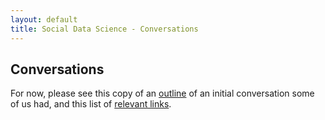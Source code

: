 ```yaml
---
layout: default
title: Social Data Science - Conversations
---
```

Conversations
--------------------------------

For now, please see this copy of an
[outline](https://workflowy.com/shared/9efc1554-b705-1e27-05bd-a0078681945e/) of
an initial conversation some of us had, and
this list of [relevant links](links.html).
